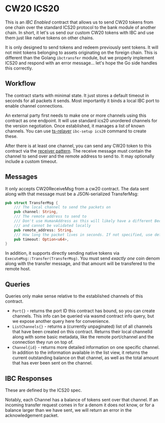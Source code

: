 # CW20 ICS20

This is an _IBC Enabled_ contract that allows us to send CW20 tokens from one
chain over the standard ICS20 protocol to the bank module of another chain. In
short, it let's us send our custom CW20 tokens with IBC and use them just like
native tokens on other chains.

It is only designed to send tokens and redeem previously sent tokens. It will
not mint tokens belonging to assets originating on the foreign chain. This is
different than the Golang `ibctransfer` module, but we properly implement ICS20
and respond with an error message... let's hope the Go side handles this
correctly.

## Workflow

The contract starts with minimal state. It just stores a default timeout in
seconds for all packets it sends. Most importantly it binds a local IBC port to
enable channel connections.

An external party first needs to make one or more channels using this contract
as one endpoint. It will use standard ics20 unordered channels for the version
negotiation. Once established, it manages a list of known channels. You can use
[ts-relayer](https://github.com/confio/ts-relayer) `ibc-setup ics20` command to
create these.

After there is at least one channel, you can send any CW20 token to this
contract via the
[receiver pattern](https://github.com/CosmWasm/cw-plus/blob/master/packages/cw20/README.md#receiver).
The receive message must contain the channel to send over and the remote address
to send to. It may optionally include a custom timeout.

## Messages

It only accepts CW20ReceiveMsg from a cw20 contract. The data sent along with
that message must be a JSON-serialized TransferMsg:

```rust
pub struct TransferMsg {
    /// The local channel to send the packets on
    pub channel: String,
    /// The remote address to send to
    /// Don't use HumanAddress as this will likely have a different Bech32 prefix than we use
    /// and cannot be validated locally
    pub remote_address: String,
    /// How long the packet lives in seconds. If not specified, use default_timeout
    pub timeout: Option<u64>,
}
```

In addition, it supports directly sending native tokens via
`ExecuteMsg::Transfer(TransferMsg)`. You must send _exactly one_ coin denom
along with the transfer message, and that amount will be transfered to the
remote host.

## Queries

Queries only make sense relative to the established channels of this contract.

- `Port{}` - returns the port ID this contract has bound, so you can create
  channels. This info can be queried via wasmd contract info query, but we
  expose another query here for convenience.
- `ListChannels{}` - returns a (currently unpaginated) list of all channels that
  have been created on this contract. Returns their local channelId along with
  some basic metadata, like the remote port/channel and the connection they run
  on top of.
- `Channel{id}` - returns more detailed information on one specific channel. In
  addition to the information available in the list view, it returns the current
  outstanding balance on that channel, as well as the total amount that has ever
  been sent on the channel.

## IBC Responses

These are defined by the ICS20 spec.

Notably, each Channel has a balance of tokens sent over that channel. If an
incoming transfer request comes in for a denom it does not know, or for a
balance larger than we have sent, we will return an error in the acknowledgement
packet.
